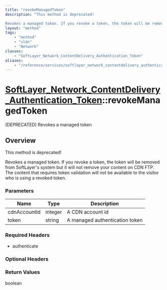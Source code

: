 ```yaml
---
title: "revokeManagedToken"
description: "This method is deprecated! 

Revokes a managed token. If you revoke a token, the token will be removed from SoftLayer's... "
layout: "method"
tags:
    - "method"
    - "sldn"
    - "Network"
classes:
    - "SoftLayer_Network_ContentDelivery_Authentication_Token"
aliases:
    - "/reference/services/softlayer_network_contentdelivery_authentication_token/revokeManagedToken"
---
```

# [SoftLayer_Network_ContentDelivery_Authentication_Token](/reference/services/SoftLayer_Network_ContentDelivery_Authentication_Token)::revokeManagedToken

(DEPRECATED) Revokes a managed token


## Overview 
This method is deprecated! 

Revokes a managed token. If you revoke a token, the token will be removed from SoftLayer's system but it will not remove your content on CDN FTP. The content that requires token validation will not be available to the visitor who is using a revoked token. 

### Parameters 
|Name | Type | Description |
| --- | --- | --- |
|cdnAccountId| integer| A CDN account id|
|token| string| A managed authentication token|


### Required Headers
* authenticate

### Optional Headers

### Return Values
boolean

